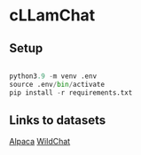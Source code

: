 # cLLamChat

## Setup

```python

python3.9 -m venv .env
source .env/bin/activate
pip install -r requirements.txt
```

## Links to datasets

[Alpaca](https://huggingface.co/datasets/yahma/alpaca-cleaned)
[WildChat](https://huggingface.co/datasets/allenai/WildChat-1M)

